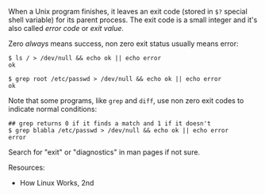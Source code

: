 When a Unix program finishes, it leaves an exit code (stored in `$?` special
shell variable) for its parent process. The exit code is a small integer and
it's also called *error code* or *exit value*.

Zero *always* means success, non zero exit status usually means error:

    $ ls / > /dev/null && echo ok || echo error
    ok

    $ grep root /etc/passwd > /dev/null && echo ok || echo error
    ok

Note that some programs, like `grep` and `diff`, use non zero exit codes to
indicate normal conditions:

    ## grep returns 0 if it finds a match and 1 if it doesn't
    $ grep blabla /etc/passwd > /dev/null && echo ok || echo error
    error

Search for "exit" or "diagnostics" in man pages if not sure.

Resources:

* How Linux Works, 2nd
